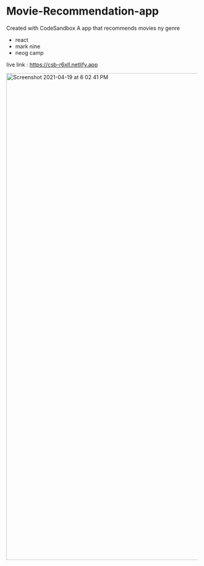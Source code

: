 # Movie-Recommendation-app

Created with CodeSandbox
A app that recommends movies ny genre
- react
- mark nine
- neog camp

live link : https://csb-r6xll.netlify.app

<img width="1280" alt="Screenshot 2021-04-19 at 6 02 41 PM" src="https://user-images.githubusercontent.com/75097551/115236808-726ebd80-a139-11eb-8216-96c662d5126f.png">

